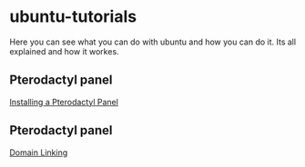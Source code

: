# ubuntu-tutorials
Here you can see what you can do with ubuntu and how you can do it. Its all explained and how it workes.

## Pterodactyl panel
[Installing a Pterodactyl Panel](https://github.com/TexMex100/ubuntu-tutorials/blob/main/pterodactyl.md)

## Pterodactyl panel
[Domain Linking](https://github.com/TexMex100/ubuntu-tutorials/blob/main/domain-linking.md)
